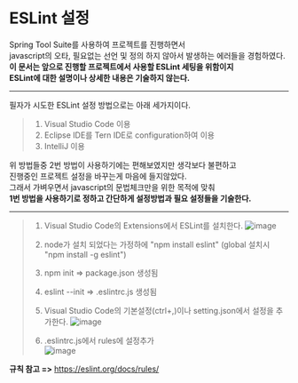 ESLint 설정
===========

Spring Tool Suite를 사용하여 프로젝트를 진행하면서  
javascript의 오타, 필요없는 선언 및 정의 하지 않아서 발생하는 에러들을 경험하였다.  
**이 문서는 앞으로 진행할 프로젝트에서 사용할 ESLint 세팅을 위함이지  
ESLint에 대한 설명이나 상세한 내용은 기술하지 않는다.**  

<hr/>

필자가 시도한 ESLint 설정 방법으로는 아래 세가지이다.

> 1. Visual Studio Code 이용
> 2. Eclipse IDE를 Tern IDE로 configuration하여 이용
> 3. IntelliJ 이용

위 방법들중 2번 방법이 사용하기에는 편해보였지만 생각보다 불편하고  
진행중인 프로젝트 설정을 바꾸는게 마음에 들지않았다.  
그래서 가벼우면서 javascript의 문법체크만을 위한 목적에 맞춰  
**1번 방법을 사용하기로 정하고 간단하게 설정방법과 필요 설정들을 기술한다.**  

<hr/>

> 1. Visual Studio Code의 Extensions에서 ESLint를 설치한다.
> ![image](https://user-images.githubusercontent.com/28284285/66732360-9a22fc80-ee96-11e9-9e03-e9080568e0aa.png)    
> 
> 2. node가 설치 되었다는 가정하에 "npm install eslint" (global 설치시 "npm install -g eslint")
> 3. npm init           => package.json 생성됨
> 4. eslint --init      => .eslintrc.js 생성됨
> 5. Visual Studio Code의 기본설정(ctrl+,)이나 setting.json에서 설정을 추가한다.
> ![image](https://user-images.githubusercontent.com/28284285/66732545-5e3c6700-ee97-11e9-8781-f2d46aadd91f.png)    
> 
> 6. .eslintrc.js에서 rules에 설정추가    
> ![image](https://user-images.githubusercontent.com/28284285/66732911-b58f0700-ee98-11e9-9438-d7d5234baa52.png)    

      
**규칙 참고 =>** https://eslint.org/docs/rules/ 

